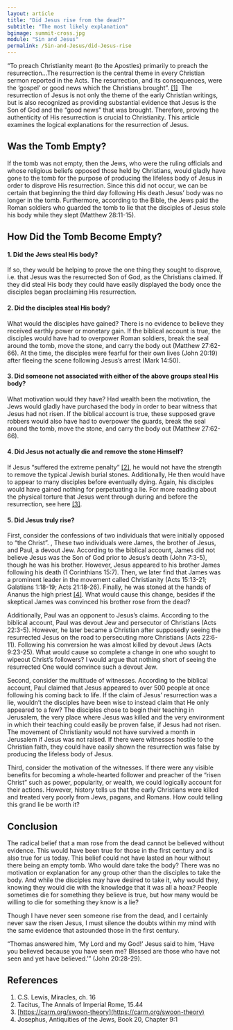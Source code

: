 ```yaml
---
layout: article
title: "Did Jesus rise from the dead?"
subtitle: "The most likely explanation"
bgimage: summit-cross.jpg
module: "Sin and Jesus"
permalink: /Sin-and-Jesus/did-Jesus-rise
---
```


“To preach Christianity meant (to the Apostles) primarily to preach the resurrection…The resurrection is the central theme in every Christian sermon reported in the Acts. The resurrection, and its consequences, were the ‘gospel’ or good news which the Christians brought”. [[1]]({{page.permalink}}/#References)
​
The resurrection of Jesus is not only the theme of the early Christian writings, but is also recognized as providing substantial evidence that Jesus is the Son of God and the “good news” that was brought. Therefore, proving the authenticity of His resurrection is crucial to Christianity. This article examines the logical explanations for the resurrection of Jesus.
 
## Was the Tomb Empty?
If the tomb was not empty, then the Jews, who were the ruling officials and whose religious beliefs opposed those held by Christians, would gladly have gone to the tomb for the purpose of producing the lifeless body of Jesus in order to disprove His resurrection. Since this did not occur, we can be certain that beginning the third day following His death Jesus’ body was no longer in the tomb. Furthermore, according to the Bible, the Jews paid the Roman soldiers who guarded the tomb to lie that the disciples of Jesus stole his body while they slept (Matthew 28:11-15).
 
## How Did the Tomb Become Empty?

####  **1. Did the Jews steal His body?** 
If so, they would be helping to prove the one thing they sought to disprove, i.e. that Jesus was the resurrected Son of God, as the Christians claimed. If they did steal His body they could have easily displayed the body once the disciples began proclaiming His resurrection.
 
####  **2. Did the disciples steal His body?**
What would the disciples have gained? There is no evidence to believe they received earthly power or monetary gain. If the biblical account is true, the disciples would have had to overpower Roman soldiers, break the seal around the tomb, move the stone, and carry the body out (Matthew 27:62-66). At the time, the disciples were fearful for their own lives (John 20:19) after fleeing the scene following Jesus’s arrest (Mark 14:50).
 
####  **3. Did someone not associated with either of the above groups steal His body?**
What motivation would they have? Had wealth been the motivation, the Jews would gladly have purchased the body in order to bear witness that Jesus had not risen. If the biblical account is true, these supposed grave robbers would also have had to overpower the guards, break the seal around the tomb, move the stone, and carry the body out (Matthew 27:62-66).
 
####  **4. Did Jesus not actually die and remove the stone Himself?**
If Jesus “suffered the extreme penalty” [[2]]({{page.permalink}}/#References), he would not have the strength to remove the typical Jewish burial stones. Additionally, He then would have to appear to many disciples before eventually dying. Again, his disciples would have gained nothing for perpetuating a lie. For more reading about the physical torture that Jesus went through during and before the resurrection, see here [[3]]({{page.permalink}}/#References).
 
####  **5. Did Jesus truly rise?**
First, consider the confessions of two individuals that were initially opposed to “the Christ”. , These two individuals were James, the brother of Jesus, and Paul, a devout Jew. According to the biblical account, James did not believe Jesus was the Son of God prior to Jesus’s death (John 7:3-5), though he was his brother. However, Jesus appeared to his brother James following his death (1 Corinthians 15:7). Then, we later find that James was a prominent leader in the movement called Christianity (Acts 15:13-21; Galatians 1:18-19; Acts 21:18-26). Finally, he was stoned at the hands of Ananus the high priest [[4]]({{page.permalink}}/#References). What would cause this change, besides if the skeptical James was convinced his brother rose from the dead?
 
Additionally, Paul was an opponent to Jesus’s claims. According to the biblical account, Paul was devout Jew and persecutor of Christians (Acts 22:3-5). However, he later became a Christian after supposedly seeing the resurrected Jesus on the road to persecuting more Christians (Acts 22:6-11). Following his conversion he was almost killed by devout Jews (Acts 9:23-25). What would cause so complete a change in one who sought to wipeout Christ’s followers? I would argue that nothing short of seeing the resurrected One would convince such a devout Jew.
 
Second, consider the multitude of witnesses. According to the biblical account, Paul claimed that Jesus appeared to over 500 people at once following his coming back to life. If the claim of Jesus’ resurrection was a lie, wouldn’t the disciples have been wise to instead claim that He only appeared to a few? The disciples chose to begin their teaching in Jerusalem, the very place where Jesus was killed and the very environment in which their teaching could easily be proven false, if Jesus had not risen. The movement of Christianity would not have survived a month in Jerusalem if Jesus was not raised. If there were witnesses hostile to the Christian faith, they could have easily shown the resurrection was false by producing the lifeless body of Jesus.
 
Third, consider the motivation of the witnesses. If there were any visible benefits for becoming a whole-hearted follower and preacher of the “risen Christ” such as power, popularity, or wealth, we could logically account for their actions. However, history tells us that the early Christians were killed and treated very poorly from Jews, pagans, and Romans. How could telling this grand lie be worth it?
​

## Conclusion
The radical belief that a man rose from the dead cannot be believed without evidence. This would have been true for those in the first century and is also true for us today. This belief could not have lasted an hour without there being an empty tomb. Who would dare take the body? There was no motivation or explanation for any group other than the disciples to take the body. And while the disciples may have desired to take it, why would they, knowing they would die with the knowledge that it was all a hoax? People sometimes die for something they believe is true, but how many would be willing to die for something they know is a lie?
 
Though I have never seen someone rise from the dead, and I certainly never saw the risen Jesus, I must silence the doubts within my mind with the same evidence that astounded those in the first century.
 
“Thomas answered him, ‘My Lord and my God!’ Jesus said to him, ‘Have you believed because you have seen me? Blessed are those who have not seen and yet have believed.’” (John 20:28-29).
​

## References <a id="References"></a>
1. C.S. Lewis, Miracles, ch. 16
2. Tacitus, The Annals of Imperial Rome, 15.44
3. [https://carm.org/swoon-theory](https://carm.org/swoon-theory)
4. Josephus, Antiquities of the Jews, Book 20, Chapter 9:1
​